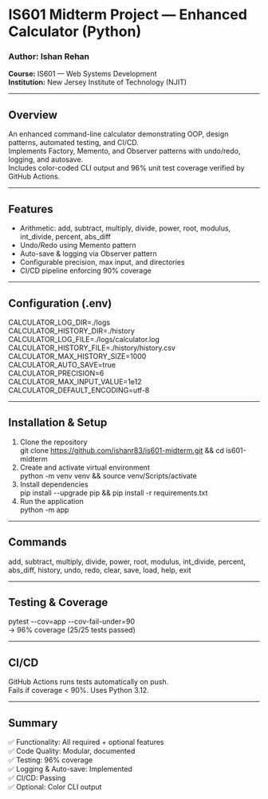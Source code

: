# IS601 Midterm Project — Enhanced Calculator (Python)

### Author: Ishan Rehan  
**Course:** IS601 — Web Systems Development  
**Institution:** New Jersey Institute of Technology (NJIT)

---

## Overview
An enhanced command-line calculator demonstrating OOP, design patterns, automated testing, and CI/CD.  
Implements Factory, Memento, and Observer patterns with undo/redo, logging, and autosave.  
Includes color-coded CLI output and 96% unit test coverage verified by GitHub Actions.

---

## Features
- Arithmetic: add, subtract, multiply, divide, power, root, modulus, int_divide, percent, abs_diff  
- Undo/Redo using Memento pattern  
- Auto-save & logging via Observer pattern  
- Configurable precision, max input, and directories  
- CI/CD pipeline enforcing 90% coverage

---

## Configuration (.env)
CALCULATOR_LOG_DIR=./logs  
CALCULATOR_HISTORY_DIR=./history  
CALCULATOR_LOG_FILE=./logs/calculator.log  
CALCULATOR_HISTORY_FILE=./history/history.csv  
CALCULATOR_MAX_HISTORY_SIZE=1000  
CALCULATOR_AUTO_SAVE=true  
CALCULATOR_PRECISION=6  
CALCULATOR_MAX_INPUT_VALUE=1e12  
CALCULATOR_DEFAULT_ENCODING=utf-8  

---

## Installation & Setup
1. Clone the repository  
   git clone https://github.com/ishanr83/is601-midterm.git && cd is601-midterm  
2. Create and activate virtual environment  
   python -m venv venv && source venv/Scripts/activate  
3. Install dependencies  
   pip install --upgrade pip && pip install -r requirements.txt  
4. Run the application  
   python -m app  

---

## Commands
add, subtract, multiply, divide, power, root, modulus, int_divide, percent, abs_diff, history, undo, redo, clear, save, load, help, exit  

---

## Testing & Coverage
pytest --cov=app --cov-fail-under=90  
→ 96% coverage (25/25 tests passed)  

---

## CI/CD
GitHub Actions runs tests automatically on push.  
Fails if coverage < 90%. Uses Python 3.12.  

---

## Summary
✅ Functionality: All required + optional features  
✅ Code Quality: Modular, documented  
✅ Testing: 96% coverage  
✅ Logging & Auto-save: Implemented  
✅ CI/CD: Passing  
✅ Optional: Color CLI output  
